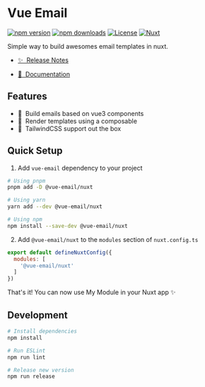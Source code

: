 # Vue Email

[![npm version][npm-version-src]][npm-version-href]
[![npm downloads][npm-downloads-src]][npm-downloads-href]
[![License][license-src]][license-href]
[![Nuxt][nuxt-src]][nuxt-href]

Simple way to build awesomes email templates in nuxt.

- [✨ &nbsp;Release Notes](/CHANGELOG.md)
<!-- - [🏀 Online playground](https://stackblitz.com/github/your-org/my-module?file=playground%2Fapp.vue) -->
- [📖 &nbsp;Documentation](https://vue-email.vercel.app)

## Features

<!-- Highlight some of the features your module provide here -->
- 💫 &nbsp;Build emails based on vue3 components
- 💪 &nbsp;Render templates using a composable
- 💅 &nbsp;TailwindCSS support out the box

## Quick Setup

1. Add `vue-email` dependency to your project

```bash
# Using pnpm
pnpm add -D @vue-email/nuxt

# Using yarn
yarn add --dev @vue-email/nuxt

# Using npm
npm install --save-dev @vue-email/nuxt
```

2. Add `@vue-email/nuxt` to the `modules` section of `nuxt.config.ts`

```js
export default defineNuxtConfig({
  modules: [
    '@vue-email/nuxt'
  ]
})
```

That's it! You can now use My Module in your Nuxt app ✨

## Development

```bash
# Install dependencies
npm install

# Run ESLint
npm run lint

# Release new version
npm run release
```

<!-- Badges -->
[npm-version-src]: https://img.shields.io/npm/v/@vue-email%nuxt/latest.svg?style=flat&colorA=18181B&colorB=28CF8D
[npm-version-href]: https://npmjs.com/package/@vue-email%nuxt

[npm-downloads-src]: https://img.shields.io/npm/dm/@vue-email%nuxt.svg?style=flat&colorA=18181B&colorB=28CF8D
[npm-downloads-href]: https://npmjs.com/package/@vue-email%nuxt

[license-src]: https://img.shields.io/npm/l/@vue-email%nuxt.svg?style=flat&colorA=18181B&colorB=28CF8D
[license-href]: https://npmjs.com/package/@vue-email%nuxt

[nuxt-src]: https://img.shields.io/badge/Nuxt-18181B?logo=nuxt.js
[nuxt-href]: https://nuxt.com
